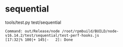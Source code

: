# sequential

tools/test.py test/sequential

```
Command: out/Release/node /root/rpmbuild/BUILD/node-v16.14.2/test/sequential/test-perf-hooks.js
[17:32|% 100|+ 145|-   2]: Done  
```